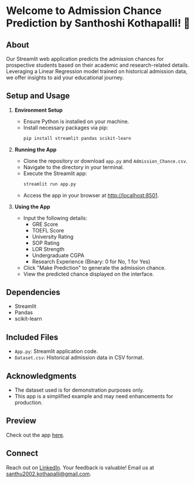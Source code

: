 # Welcome to Admission Chance Prediction by Santhoshi Kothapalli! 👋

## About
Our Streamlit web application predicts the admission chances for prospective students based on their academic and research-related details. Leveraging a Linear Regression model trained on historical admission data, we offer insights to aid your educational journey.

## Setup and Usage
1. **Environment Setup**
   - Ensure Python is installed on your machine.
   - Install necessary packages via pip:
     ```bash
     pip install streamlit pandas scikit-learn
     ```

2. **Running the App**
   - Clone the repository or download `app.py` and `Admission_Chance.csv`.
   - Navigate to the directory in your terminal.
   - Execute the Streamlit app:
     ```bash
     streamlit run app.py
     ```
   - Access the app in your browser at [http://localhost:8501](http://localhost:8501).

3. **Using the App**
   - Input the following details:
     - GRE Score
     - TOEFL Score
     - University Rating
     - SOP Rating
     - LOR Strength
     - Undergraduate CGPA
     - Research Experience (Binary: 0 for No, 1 for Yes)
   - Click "Make Prediction" to generate the admission chance.
   - View the predicted chance displayed on the interface.

## Dependencies
- Streamlit
- Pandas
- scikit-learn

## Included Files
- `App.py`: Streamlit application code.
- `Dataset.csv`: Historical admission data in CSV format.

## Acknowledgments
- The dataset used is for demonstration purposes only.
- This app is a simplified example and may need enhancements for production.
  
## Preview
Check out the app [here](https://admissionchanceprediction-santu0708.streamlit.app/).

## Connect
Reach out on [LinkedIn](https://www.linkedin.com/in/kothapalli-santhoshi-368951254/). Your feedback is valuable! Email us at santhu2002.kothapalli@gmail.com.
